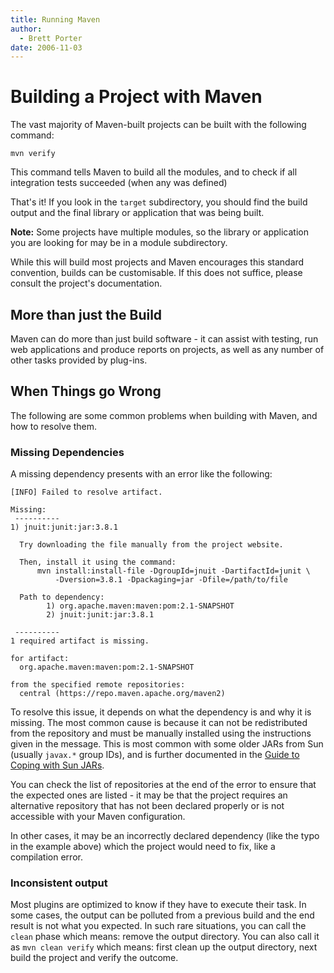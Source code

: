 ```yaml
---
title: Running Maven
author: 
  - Brett Porter
date: 2006-11-03
---
```


<!-- Licensed to the Apache Software Foundation (ASF) under one-->
<!-- or more contributor license agreements.  See the NOTICE file-->
<!-- distributed with this work for additional information-->
<!-- regarding copyright ownership.  The ASF licenses this file-->
<!-- to you under the Apache License, Version 2.0 (the-->
<!-- "License"); you may not use this file except in compliance-->
<!-- with the License.  You may obtain a copy of the License at-->
<!---->
<!--   http://www.apache.org/licenses/LICENSE-2.0-->
<!---->
<!-- Unless required by applicable law or agreed to in writing,-->
<!-- software distributed under the License is distributed on an-->
<!-- "AS IS" BASIS, WITHOUT WARRANTIES OR CONDITIONS OF ANY-->
<!-- KIND, either express or implied.  See the License for the-->
<!-- specific language governing permissions and limitations-->
<!-- under the License.-->
<!-- NOTE: For help with the syntax of this file, see:-->
<!-- http://maven.apache.org/doxia/references/apt-format.html-->
# Building a Project with Maven

The vast majority of Maven\-built projects can be built with the following command:

```
mvn verify
```

This command tells Maven to build all the modules, and to check if all integration tests succeeded \(when any was defined\)

That&apos;s it\! If you look in the `target` subdirectory, you should find the build output and the final library or application that was being built\.

**Note:** Some projects have multiple modules, so the library or application you are looking for may be in a module subdirectory\.

While this will build most projects and Maven encourages this standard convention, builds can be customisable\. If this does not suffice, please consult the project&apos;s documentation\.

## More than just the Build

Maven can do more than just build software \- it can assist with testing, run web applications and produce reports on projects, as well as any number of other tasks provided by plug\-ins\.

## When Things go Wrong

The following are some common problems when building with Maven, and how to resolve them\.

### Missing Dependencies

A missing dependency presents with an error like the following:

```
[INFO] Failed to resolve artifact.

Missing:
 ----------
1) jnuit:junit:jar:3.8.1

  Try downloading the file manually from the project website.

  Then, install it using the command:
      mvn install:install-file -DgroupId=jnuit -DartifactId=junit \
          -Dversion=3.8.1 -Dpackaging=jar -Dfile=/path/to/file

  Path to dependency:
        1) org.apache.maven:maven:pom:2.1-SNAPSHOT
        2) jnuit:junit:jar:3.8.1

 ----------
1 required artifact is missing.

for artifact:
  org.apache.maven:maven:pom:2.1-SNAPSHOT

from the specified remote repositories:
  central (https://repo.maven.apache.org/maven2)
```

To resolve this issue, it depends on what the dependency is and why it is missing\. The most common cause is because it can not be redistributed from the repository and must be manually installed using the instructions given in the message\. This is most common with some older JARs from Sun \(usually `javax.*` group IDs\), and is further documented in the [ Guide to Coping with Sun JARs](\.\./guides/mini/guide\-coping\-with\-sun\-jars\.html)\.

You can check the list of repositories at the end of the error to ensure that the expected ones are listed \- it may be that the project requires an alternative repository that has not been declared properly or is not accessible with your Maven configuration\.

In other cases, it may be an incorrectly declared dependency \(like the typo in the example above\) which the project would need to fix, like a compilation error\.

### Inconsistent output

Most plugins are optimized to know if they have to execute their task\. In some cases, the output can be polluted from a previous build and the end result is not what you expected\. In such rare situations, you can call the `clean` phase which means: remove the output directory\. You can also call it as `mvn clean verify` which means: first clean up the output directory, next build the project and verify the outcome\.

